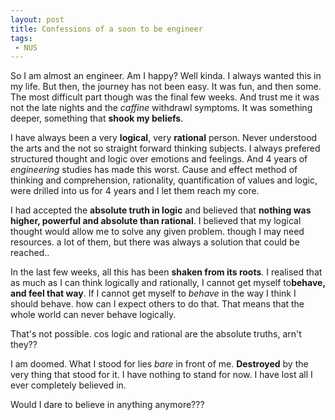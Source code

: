 ```yaml
---
layout: post
title: Confessions of a soon to be engineer
tags:
 - NUS
---
```


So I am almost an engineer. Am I happy? Well kinda. I always wanted this in my life. But then, the journey has not been easy. It was fun, and then some. The most difficult part though was the final few weeks. And trust me it was not the late nights and the _caffine_ withdrawl symptoms. It was something deeper, something that **shook my beliefs**.

I have always been a very **logical**, very **rational** person. Never understood the arts and the not so straight forward thinking subjects. I always prefered structured thought and logic over emotions and feelings. And 4 years of _engineering_ studies has made this worst. Cause and effect method of thinking and comprehension, rationality, quantification of values and logic, were drilled into us for 4 years and I let them reach my core.

I had accepted the **absolute truth in logic** and believed that **nothing was higher, powerful and absolute than rational**. I believed that my logical thought would allow me to solve any given problem. though I may need resources. a lot of them, but there was always a solution that could be reached..

In the last few weeks, all this has been **shaken from its roots**. I realised that as much as I can think logically and rationally, I cannot get myself to**behave, and feel that way**. If I cannot get myself to _behave_ in the way I think I should behave. how can I expect others to do that. That means that the whole world can never behave logically.

That's not possible. cos logic and rational are the absolute truths, arn't they??

I am doomed. What I stood for lies _bare_ in front of me. **Destroyed** by the very thing that stood for it. I have nothing to stand for now. I have lost all I ever completely believed in.

Would I dare to believe in anything anymore???

